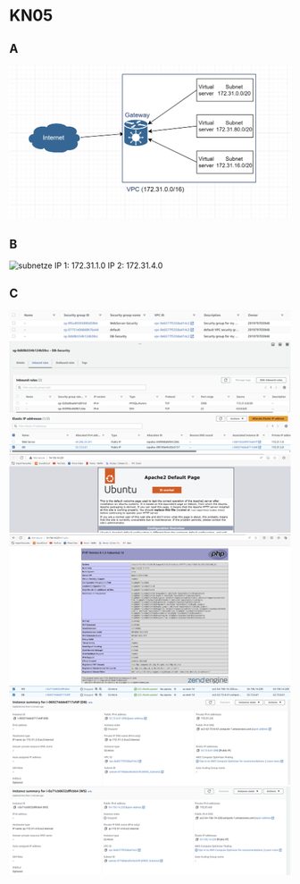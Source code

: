 # KN05

## A
![diagram](KN05_diagram.png)

## B
![subnetze](KN05_subnetze.png)
IP 1: 172.31.1.0
IP 2: 172.31.4.0

## C

![Security Gorups](KN05_security_group.png)
![inbound rules](KN05_db_inbound.png)
![Elastic IPs](KN05_PublicIP.png)
![Apache](KN05_apache.png)
![info](KN05_info.png)
![stopped instances](KN05_stopped-instances.png)
![DB subnet](KN05_DB_subnet.png)
![WS subnet](KN05_WS_subnet.png)
